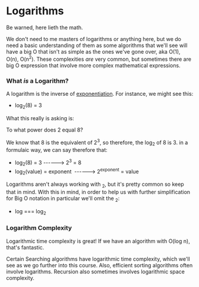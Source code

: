 # Logarithms

Be warned, here lieth the math.

We don't need to me masters of logarithms or anything here, but we do need a basic understanding of them as some algorithms that we'll see will have a big O that isn't as simple as the ones we've gone over, aka O(1), O(n), O(n<sup>2</sup>). These complexities _are_ very common, but sometimes there are big O expression that involve more complex mathematical expressions.

### What _is_ a Logarithm?

A logarithm is the inverse of [exponentiation](https://en.wikipedia.org/wiki/Exponentiation).
For instance, we might see this:


- log<sub>2</sub>(8) = 3

What this really is asking is:

To what power does 2 equal 8? 

We know that 8 is the equivalent of 2<sup>3</sup>, so therefore, the log<sub>2</sub> of 8 is 3. in a formulaic way, we can say therefore that:

- log<sub>2</sub>(8) = 3   ------>   2<sup>3</sup> = 8
- log<sub>2</sub>(value) = exponent   ------>   2<sup>exponent</sup> = value

Logarithms aren't always working with <sub>2</sub>, but it's pretty common so keep that in mind. With this in mind, in order to help us with further simplification for Big O notation in particular we'll omit the <sub>2</sub>:

- log === log<sub>2</sub>


### Logarithm Complexity

Logarithmic time complexity is great! If we have an algorithm with O(log n), that's fantastic.

Certain Searching algorithms have logarithmic time complexity, which we'll see as we go further into this course. Also, efficient sorting algorithms often involve logarithms. Recursion also sometimes involves logarithmic space complexity.


